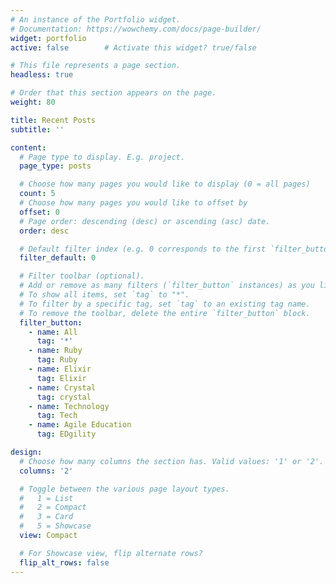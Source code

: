 ```yaml
---
# An instance of the Portfolio widget.
# Documentation: https://wowchemy.com/docs/page-builder/
widget: portfolio
active: false        # Activate this widget? true/false

# This file represents a page section.
headless: true

# Order that this section appears on the page.
weight: 80

title: Recent Posts
subtitle: ''

content:
  # Page type to display. E.g. project.
  page_type: posts

  # Choose how many pages you would like to display (0 = all pages)
  count: 5
  # Choose how many pages you would like to offset by
  offset: 0
  # Page order: descending (desc) or ascending (asc) date.
  order: desc

  # Default filter index (e.g. 0 corresponds to the first `filter_button` instance below).
  filter_default: 0

  # Filter toolbar (optional).
  # Add or remove as many filters (`filter_button` instances) as you like.
  # To show all items, set `tag` to "*".
  # To filter by a specific tag, set `tag` to an existing tag name.
  # To remove the toolbar, delete the entire `filter_button` block.
  filter_button:
    - name: All
      tag: '*'
    - name: Ruby
      tag: Ruby
    - name: Elixir
      tag: Elixir
    - name: Crystal
      tag: crystal
    - name: Technology
      tag: Tech
    - name: Agile Education
      tag: EDgility

design:
  # Choose how many columns the section has. Valid values: '1' or '2'.
  columns: '2'

  # Toggle between the various page layout types.
  #   1 = List
  #   2 = Compact
  #   3 = Card
  #   5 = Showcase
  view: Compact

  # For Showcase view, flip alternate rows?
  flip_alt_rows: false
---
```

